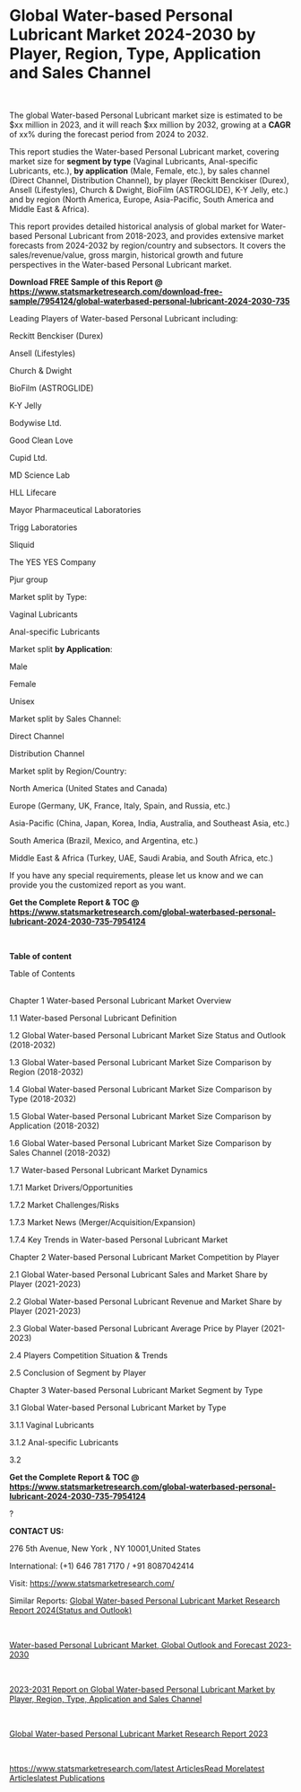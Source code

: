 <h1>Global Water-based Personal Lubricant Market 2024-2030 by Player, Region, Type, Application and Sales Channel</h1><br/><p>The global Water-based Personal Lubricant market size is estimated to be $xx million in 2023, and it will reach $xx million by 2032, growing at a <strong>CAGR</strong> of xx% during the forecast period from 2024 to 2032.</p>
 
 
 
 <p>This report studies the Water-based Personal Lubricant market, covering market size for <strong>segment by type</strong> (Vaginal Lubricants, Anal-specific Lubricants, etc.), <strong>by application</strong> (Male, Female, etc.), by sales channel (Direct Channel, Distribution Channel), by player (Reckitt Benckiser (Durex), Ansell (Lifestyles), Church & Dwight, BioFilm (ASTROGLIDE), K-Y Jelly, etc.) and by region (North America, Europe, Asia-Pacific, South America and Middle East & Africa).</p>
 
 
 
 <p>This report provides detailed historical analysis of global market for Water-based Personal Lubricant from 2018-2023, and provides extensive market forecasts from 2024-2032 by region/country and subsectors. It covers the sales/revenue/value, gross margin, historical growth and future perspectives in the Water-based Personal Lubricant market.</p>
 
 
 
 <p><strong>Download FREE Sample of this Report @ <a href="https://www.statsmarketresearch.com/download-free-sample/7954124/global-waterbased-personal-lubricant-2024-2030-735">https://www.statsmarketresearch.com/download-free-sample/7954124/global-waterbased-personal-lubricant-2024-2030-735</a></strong></p>
 
 
 
 <p>Leading Players of Water-based Personal Lubricant including:</p>
 
 
 
 <p>Reckitt Benckiser (Durex)</p>
 
 
 
 <p>Ansell (Lifestyles)</p>
 
 
 
 <p>Church & Dwight</p>
 
 
 
 <p>BioFilm (ASTROGLIDE)</p>
 
 
 
 <p>K-Y Jelly</p>
 
 
 
 <p>Bodywise Ltd.</p>
 
 
 
 <p>Good Clean Love</p>
 
 
 
 <p>Cupid Ltd.</p>
 
 
 
 <p>MD Science Lab</p>
 
 
 
 <p>HLL Lifecare</p>
 
 
 
 <p>Mayor Pharmaceutical Laboratories</p>
 
 
 
 <p>Trigg Laboratories</p>
 
 
 
 <p>Sliquid</p>
 
 
 
 <p>The YES YES Company</p>
 
 
 
 <p>Pjur group</p>
 
 
 
 <p>Market split by Type:</p>
 
 
 
 <p>Vaginal Lubricants</p>
 
 
 
 <p>Anal-specific Lubricants</p>
 
 
 
 <p>Market split <strong>by Application</strong>:</p>
 
 
 
 <p>Male</p>
 
 
 
 <p>Female</p>
 
 
 
 <p>Unisex</p>
 
 
 
 <p>Market split by Sales Channel:</p>
 
 
 
 <p>Direct Channel</p>
 
 
 
 <p>Distribution Channel</p>
 
 
 
 <p>Market split by Region/Country:</p>
 
 
 
 <p>North America (United States and Canada)</p>
 
 
 
 <p>Europe (Germany, UK, France, Italy, Spain, and Russia, etc.)</p>
 
 
 
 <p>Asia-Pacific (China, Japan, Korea, India, Australia, and Southeast Asia, etc.)</p>
 
 
 
 <p>South America (Brazil, Mexico, and Argentina, etc.)</p>
 
 
 
 <p>Middle East & Africa (Turkey, UAE, Saudi Arabia, and South Africa, etc.)</p>
 
 
 
 <p>If you have any special requirements, please let us know and we can provide you the customized report as you want.</p>
 
 
 
 <div><b>Get the Complete Report & TOC @ <a href="https://www.statsmarketresearch.com/global-waterbased-personal-lubricant-2024-2030-735-7954124">https://www.statsmarketresearch.com/global-waterbased-personal-lubricant-2024-2030-735-7954124</a></b></div>
 
 
 
 <p><br />
 
 <b>Table of content</b></p>
 
 
 
 <p>Table of Contents<br />
 
 <br />
 
 Chapter 1 Water-based Personal Lubricant Market Overview<br />
 
 1.1 Water-based Personal Lubricant Definition<br />
 
 1.2 Global Water-based Personal Lubricant Market Size Status and Outlook (2018-2032)<br />
 
 1.3 Global Water-based Personal Lubricant Market Size Comparison by Region (2018-2032)<br />
 
 1.4 Global Water-based Personal Lubricant Market Size Comparison by Type (2018-2032)<br />
 
 1.5 Global Water-based Personal Lubricant Market Size Comparison by Application (2018-2032)<br />
 
 1.6 Global Water-based Personal Lubricant Market Size Comparison by Sales Channel (2018-2032)<br />
 
 1.7 Water-based Personal Lubricant Market Dynamics<br />
 
 1.7.1 Market Drivers/Opportunities<br />
 
 1.7.2 Market Challenges/Risks<br />
 
 1.7.3 Market News (Merger/Acquisition/Expansion)<br />
 
 1.7.4 Key Trends in Water-based Personal Lubricant Market<br />
 
 Chapter 2 Water-based Personal Lubricant Market Competition by Player<br />
 
 2.1 Global Water-based Personal Lubricant Sales and Market Share by Player (2021-2023)<br />
 
 2.2 Global Water-based Personal Lubricant Revenue and Market Share by Player (2021-2023)<br />
 
 2.3 Global Water-based Personal Lubricant Average Price by Player (2021-2023)<br />
 
 2.4 Players Competition Situation & Trends<br />
 
 2.5 Conclusion of Segment by Player<br />
 
 Chapter 3 Water-based Personal Lubricant Market Segment by Type<br />
 
 3.1 Global Water-based Personal Lubricant Market by Type<br />
 
 3.1.1 Vaginal Lubricants<br />
 
 3.1.2 Anal-specific Lubricants<br />
 
 3.2</p>
 
 
 
 <div><b>Get the Complete Report & TOC @ <a href="https://www.statsmarketresearch.com/global-waterbased-personal-lubricant-2024-2030-735-7954124">https://www.statsmarketresearch.com/global-waterbased-personal-lubricant-2024-2030-735-7954124</a></b></div>
 
 
 
 <p>? </p>
 
 
 
 <p><b>CONTACT US:</b><br />
 
 276 5th Avenue, New York , NY 10001,United States<br />
 
 International: (+1) 646 781 7170 / +91 8087042414<br />
 
 Visit: <a href="https://www.statsmarketresearch.com/">https://www.statsmarketresearch.com/</a><br />
 
 Similar Reports: <a href="https://www.statsmarketresearch.com/global-waterbased-personal-lubricant-2024-2030-735-7954124">Global Water-based Personal Lubricant Market Research Report 2024(Status and Outlook)</a><br />
 
 <br />
 
 <a href="https://www.statsmarketresearch.com/global-waterbased-personal-lubricant-2024-2030-735-7954124">Water-based Personal Lubricant Market, Global Outlook and Forecast 2023-2030</a><br />
 
 <br />
 
 <a href="https://www.statsmarketresearch.com/global-waterbased-personal-lubricant-2024-2030-735-7954124">2023-2031 Report on Global Water-based Personal Lubricant Market by Player, Region, Type, Application and Sales Channel</a><br />
 
 <br />
 
 <a href="https://www.statsmarketresearch.com/global-waterbased-personal-lubricant-2024-2030-735-7954124">Global Water-based Personal Lubricant Market Research Report 2023</a><br />
 
 <br />
 
 <a href="https://gyeongbokgung.com">https://www.statsmarketresearch.com/</a><a href="https://hallyeomaritime.com">latest Articles</a><a href="https://jingwansa.com">Read More</a><a href="https://nguoiviet.jp/">latest Articles</a><a href="https://www.intelmarketresearch.com/">latest Publications</a></p>